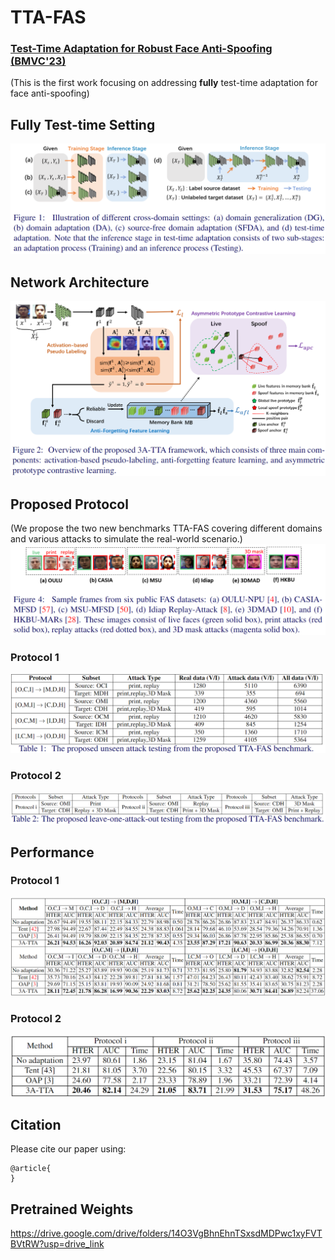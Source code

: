 # TTA-FAS
### [Test-Time Adaptation for Robust Face Anti-Spoofing (BMVC'23)]()

(This is the first work focusing on addressing **fully** test-time adaptation for face anti-spoofing)
## Fully Test-time Setting 
![Screenshot](figures/TTA_setting.png) 

## Network Architecture
![Screenshot](figures/Network.png) 

## Proposed Protocol
(We propose the two new benchmarks TTA-FAS covering different domains and various attacks to simulate the real-world scenario.)
![Screenshot](figures/datasets.png)

### Protocol 1
![Screenshot](figures/Protocol_1.png)

### Protocol 2
![Screenshot](figures/Protocol_2.png)

## Performance
### Protocol 1
![Screenshot](figures/Performance1.png)

### Protocol 2
![Screenshot](figures/Performance2.png)

## Citation

Please cite our paper using:

```
@article{
}
```

## Pretrained Weights
https://drive.google.com/drive/folders/14O3VgBhnEhnTSxsdMDPwc1xyFVTBVtRW?usp=drive_link
